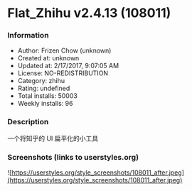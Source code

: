 # Flat_Zhihu v2.4.13 (108011)

### Information
- Author: Frizen Chow (unknown)
- Created at: unknown
- Updated at: 2/17/2017, 9:07:05 AM
- License: NO-REDISTRIBUTION
- Category: zhihu
- Rating: undefined
- Total installs: 50003
- Weekly installs: 96


### Description
一个将知乎的 UI 扁平化的小工具


### Screenshots (links to userstyles.org)
![https://userstyles.org/style_screenshots/108011_after.jpeg](https://userstyles.org/style_screenshots/108011_after.jpeg)


